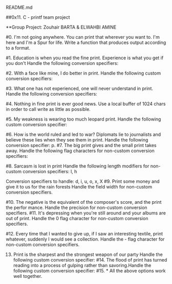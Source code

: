 README.md

##0x11. C - printf team project

**Group Project: Zouhair BARTA & ELWAHBI AMINE

#0. I'm not going anywhere. You can print that wherever you want to. I'm here and I'm a Spur for life. Write a function that produces output according to a format.

#1. Education is when you read the fine print. Experience is what you get if you don't Handle the following conversion specifiers:

#2. With a face like mine, I do better in print. Handle the following custom conversion specifiers:

#3. What one has not experienced, one will never understand in print. Handle the following conversion specifiers:

#4. Nothing in fine print is ever good news. Use a local buffer of 1024 chars in order to call write as little as possible.

#5. My weakness is wearing too much leopard print. Handle the following custom conversion specifier:

#6. How is the world ruled and led to war? Diplomats lie to journalists and believe these lies when they see them in print. Handle the following conversion specifier: p.
#7. The big print gives and the small print takes away. Handle the following flag characters for non-custom conversion specifiers:

#8. Sarcasm is lost in print Handle the following length modifiers for non-custom conversion specifiers: l, h

Conversion specifiers to handle: d, i, u, o, x, X
#9. Print some money and give it to us for the rain forests Handle the field width for non-custom conversion specifiers.

#10. The negative is the equivalent of the composer's score, and the print the perfor mance. Handle the precision for non-custom conversion specifiers.
#11. It's depressing when you're still around and your albums are out of print. Handle the 0 flag character for non-custom conversion specifiers.

#12. Every time that I wanted to give up, if I saw an interesting textile, print whatever, suddenly I would see a collection. Handle the - flag character for non-custom conversion specifiers.

13. Print is the sharpest and the strongest weapon of our party Handle the following custom conversion specifier:
#14. The flood of print has turned reading into a process of gulping rather than savoring.Handle the following custom conversion specifier:
#15. * All the above options work well together.
